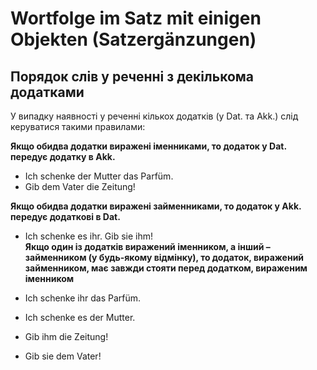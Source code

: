 # Wortfolge im Satz mit einigen Objekten (Satzergänzungen)

## Порядок слів у реченні з декількома додатками

У випадку наявності у реченні кількох додатків (у Dat. та Akk.) слід керуватися такими правилами:

**Якщо обидва додатки виражені іменниками, то додаток у <dat>Dat.</dat> передує додатку в <akk>Akk.</akk>**

- Ich schenke <dat>der Mutter</dat> <akk>das Parfüm.</akk>
- Gib <dat>dem Vater</dat> <akk>die Zeitung</akk>!
  
**Якщо обидва додатки виражені займенниками, то додаток у Akk. передує додаткові в Dat.**

- Ich schenke es ihr. Gib sie ihm!  
**Якщо один із додатків виражений іменником, а інший – займенником (у будь-якому відмінку), то додаток, виражений займенником, має завжди стояти перед додатком, вираженим іменником**

- Ich schenke ihr das Parfüm.
- Ich schenke es der Mutter.
- Gib ihm die Zeitung!
- Gib sie dem Vater!
